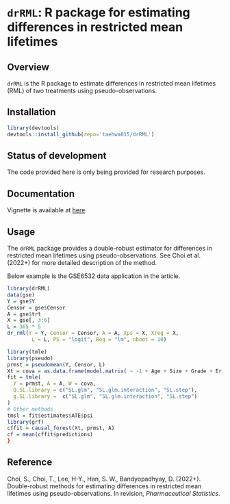 # `drRML`: R package for estimating differences in restricted mean lifetimes

## Overview

`drRML` is the R package to estimate differences in restricted mean lifetimes (RML) of two treatments using pseudo-observations.

## Installation
```r
library(devtools)
devtools::install_github(repo='taehwa015/drRML')
```

## Status of development

The code provided here is only being provided for research purposes.

## Documentation

Vignette is available at [here](http://htmlpreview.github.io/?https://github.com/taehwa015/drRML/blob/master/vignettes/drRML.html)

## Usage

The `drRML` package provides a double-robust estimator for differences in restricted mean lifetimes using pseudo-observations.
See Choi et al. (2022+) for more detailed description of the method.

Below example is the GSE6532 data application in the article.
```r
library(drRML)
data(gse)
Y = gse$Y
Censor = gse$Censor
A = gse$trt
X = gse[, 3:6]
L = 365 * 5
dr_rml(Y = Y, Censor = Censor, A = A, Xps = X, Xreg = X,
        L = L, PS = "logit", Reg = "lm", nboot = 10)

library(tmle)
library(pseudo)
prmst = pseudomean(Y, Censor, L)
Xt = cova = as.data.frame(model.matrix( ~ -1 + Age + Size + Grade + Er, data = dat))
fit = tmle(
  Y = prmst, A = A, W = cova,
  Q.SL.library = c("SL.glm", "SL.glm.interaction", "SL.step"),
  g.SL.library =  c("SL.glm", "SL.glm.interaction", "SL.step")
)
# Other methods
tmsl = fit$estimates$ATE$psi
library(grf)
cffit = causal_forest(Xt, prmst, A)
cf = mean(cffit$predictions)
}
```

## Reference

Choi, S., Choi, T., Lee, H-Y., Han, S. W., Bandyopadhyay, D. (2022+). Double-robust methods for estimating differences in restricted mean lifetimes using pseudo-observations. In revision, *Pharmaceutical Statistics*.


